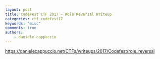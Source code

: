 ```yaml
---
layout: post
title: CodeFest CTF 2017 - Role Reversal Writeup
categories: ctf_codefest17
keywords: "misc"
comments: true
authors:
    - daniele-cappuccio
---
```




<a href="https://danielecappuccio.net/CTFs/writeups/2017/Codefest/role_reversal">
    https://danielecappuccio.net/CTFs/writeups/2017/Codefest/role_reversal
</a>
